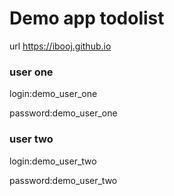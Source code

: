 # Demo app todolist

url https://ibooj.github.io

### user one
login:demo_user_one

password:demo_user_one

### user two
login:demo_user_two

password:demo_user_two
